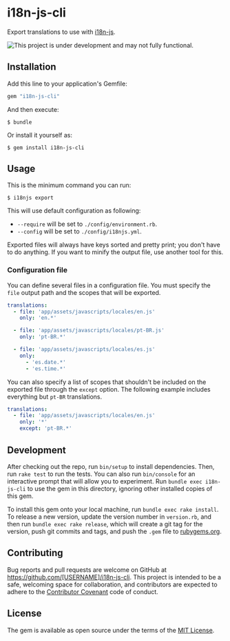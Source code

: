 # i18n-js-cli

Export translations to use with [i18n-js](https://github.com/fnando/i18-js).

![This project is under development and may not fully functional.](http://messages.hellobits.com/warning.svg?message=This%20project%20is%20under%20development%20and%20may%20not%20fully%20functional.)

## Installation

Add this line to your application's Gemfile:

```ruby
gem "i18n-js-cli"
```

And then execute:

    $ bundle

Or install it yourself as:

    $ gem install i18n-js-cli

## Usage

This is the minimum command you can run:

```
$ i18njs export
```

This will use default configuration as following:

- `--require` will be set to `./config/environment.rb`.
- `--config` will be set to `./config/i18njs.yml`.

Exported files will always have keys sorted and pretty print; you don't have to do anything. If you want to minify the output file, use another tool for this.

### Configuration file

You can define several files in a configuration file. You must specify the `file` output path and the scopes that will be exported.

```yaml
translations:
  - file: 'app/assets/javascripts/locales/en.js'
    only: 'en.*'

  - file: 'app/assets/javascripts/locales/pt-BR.js'
    only: 'pt-BR.*'

  - file: 'app/assets/javascripts/locales/es.js'
    only: 
      - 'es.date.*'
      - 'es.time.*'
```

You can also specify a list of scopes that shouldn't be included on the exported file through the `except` option. The following example includes everything but `pt-BR` translations.

```yaml
translations:
  - file: 'app/assets/javascripts/locales/en.js'
    only: '*'
    except: 'pt-BR.*'
```

## Development

After checking out the repo, run `bin/setup` to install dependencies. Then, run `rake test` to run the tests. You can also run `bin/console` for an interactive prompt that will allow you to experiment. Run `bundle exec i18n-js-cli` to use the gem in this directory, ignoring other installed copies of this gem.

To install this gem onto your local machine, run `bundle exec rake install`. To release a new version, update the version number in `version.rb`, and then run `bundle exec rake release`, which will create a git tag for the version, push git commits and tags, and push the `.gem` file to [rubygems.org](https://rubygems.org).

## Contributing

Bug reports and pull requests are welcome on GitHub at https://github.com/[USERNAME]/i18n-js-cli. This project is intended to be a safe, welcoming space for collaboration, and contributors are expected to adhere to the [Contributor Covenant](http://contributor-covenant.org) code of conduct.

## License

The gem is available as open source under the terms of the [MIT License](http://opensource.org/licenses/MIT).
